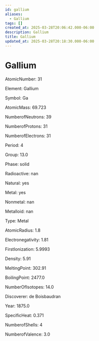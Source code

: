 ```yaml
---
id: gallium
aliases:
  - Gallium
tags: []
created_at: 2025-03-28T20:06:42.000-06:00
description: Gallium
title: Gallium
updated_at: 2025-03-28T20:18:30.000-06:00
---
```


# Gallium

AtomicNumber: 31

Element: Gallium

Symbol: Ga

AtomicMass: 69.723

NumberofNeutrons: 39

NumberofProtons: 31

NumberofElectrons: 31

Period: 4

Group: 13.0

Phase: solid

Radioactive: nan

Natural: yes

Metal: yes

Nonmetal: nan

Metalloid: nan

Type: Metal

AtomicRadius: 1.8

Electronegativity: 1.81

FirstIonization: 5.9993

Density: 5.91

MeltingPoint: 302.91

BoilingPoint: 2477.0

NumberOfIsotopes: 14.0

Discoverer: de Boisbaudran

Year: 1875.0

SpecificHeat: 0.371

NumberofShells: 4

NumberofValence: 3.0
